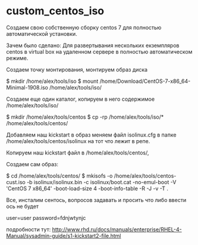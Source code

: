 # custom_centos_iso
Создаем свою собственную сборку centos 7 для полностью автоматической установки.

Зачем было сделано:
Для  развертывания нескольких екземпляров centos в virtual box на удаленном сервере в полностью автоматическом режиме.

Создаем точку монтирования, монтируем образ диска

$ mkdir /home/alex/tools/iso
$ mount /home/Download/CentOS-7-x86_64-Minimal-1908.iso /home/alex/tools/iso/

Создаем еще один каталог, копируем в него содержимое /home/alex/tools/iso/

$ mkdir /home/alex/tools/centos
$ cp -rp /home/alex/tools/iso/* /home/alex/tools/centos/

Добавляем наш kickstart в образ
меняем файл isolinux.cfg в папке /home/alex/tools/centos/isolinux на тот что лежит в репе.

Копируем наш kickstart файл в /home/alex/tools/centos/, 


Создаем сам образ:

$ cd /home/alex/tools/centos/
$ mkisofs -o /home/alex/tools/centos-cust.iso -b isolinux/isolinux.bin -c isolinux/boot.cat -no-emul-boot -V 'CentOS 7 x86_64' -boot-load-size 4 -boot-info-table -R -J -v -T .

Все, инсталим сентось, вопросов задавать и просить что либо ввести ось не будет

user=user
password=fdnjwtynjc


подробности тут:  http://www.rhd.ru/docs/manuals/enterprise/RHEL-4-Manual/sysadmin-guide/s1-kickstart2-file.html
